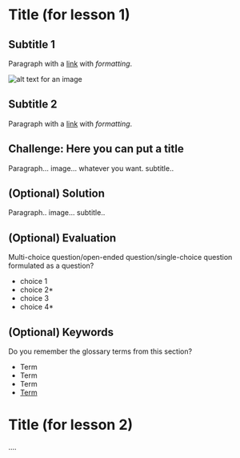 # Title (for lesson 1)

## Subtitle 1

Paragraph with a [link](to-this-site) with _formatting_.

![alt text for an image](images/image.png)

## Subtitle 2

Paragraph with a [link](to-this-site) with _formatting_.

## Challenge: Here you can put a title

Paragraph... image... whatever you want. subtitle..

## (Optional) Solution

Paragraph.. image... subtitle..

## (Optional) Evaluation

Multi-choice question/open-ended question/single-choice question formulated as a question?
- choice 1
- choice 2*
- choice 3
- choice 4*

## (Optional) Keywords

Do you remember the glossary terms from this section?

- Term
- Term
- Term
- [Term](https://github.com/DHRI-Curriculum/glossary/blob/v2.0/terms/term-file.md)

# Title (for lesson 2)

....